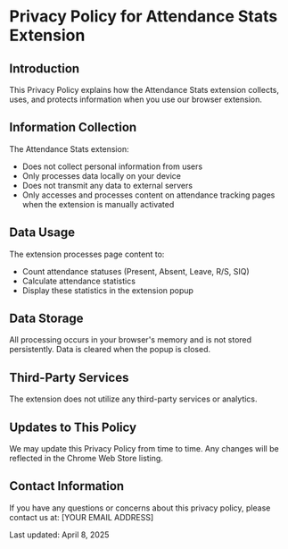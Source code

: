 # Privacy Policy for Attendance Stats Extension

## Introduction
This Privacy Policy explains how the Attendance Stats extension collects, uses, and protects information when you use our browser extension.

## Information Collection
The Attendance Stats extension:
- Does not collect personal information from users
- Only processes data locally on your device
- Does not transmit any data to external servers
- Only accesses and processes content on attendance tracking pages when the extension is manually activated

## Data Usage
The extension processes page content to:
- Count attendance statuses (Present, Absent, Leave, R/S, SIQ)
- Calculate attendance statistics
- Display these statistics in the extension popup

## Data Storage
All processing occurs in your browser's memory and is not stored persistently. Data is cleared when the popup is closed.

## Third-Party Services
The extension does not utilize any third-party services or analytics.

## Updates to This Policy
We may update this Privacy Policy from time to time. Any changes will be reflected in the Chrome Web Store listing.

## Contact Information
If you have any questions or concerns about this privacy policy, please contact us at: [YOUR EMAIL ADDRESS]

Last updated: April 8, 2025
